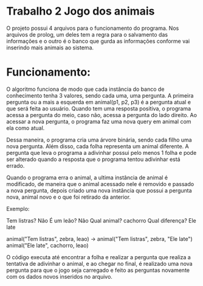 # Trabalho 2 Jogo dos animais

O projeto possui 4 arquivos para o funcionamento do programa. Nos arquivos de prolog, um deles tem a regra para o salvamento das informações e o outro é o banco que gurda as informações conforme vai inserindo mais animais
ao sistema.

# Funcionamento:
O algoritmo funciona de modo que cada instância do banco de conhecimento tenha 3 valores, sendo cada uma, uma pergunta. A primeira pergunta ou a mais a esquerda em animal(p1, p2, p3) é a pergunta atual e que será
feita ao usuário. Quando tem uma resposta positiva, o programa acessa a pergunta do meio, caso não, acessa a pergunta do lado direito. Ao acessar a nova pergunta, o programa faz uma nova query em animal com ela como
atual.

Dessa maneira, o programa cria uma árvore binária, sendo cada filho uma nova pergunta. Além disso, cada folha representa um animal diferente. A pergunta que leva o programa a adivinhar possui pelo menos 1 folha e pode 
ser alterado quando a resposta que o programa tentou adivinhar está errado.

Quando o programa erra o animal, a ultima instância de animal é modificado, de maneira que o animal acessado nele é removido e passado a nova pergunta, depois criado uma nova instância que possui a pergunta nova, animal
novo e o que foi retirado da anterior.

Exemplo:

Tem listras? Não
É um leão? Não
Qual animal? cachorro
Qual diferença? Ele late


animal("Tem listras", zebra, leao) -> animal("Tem listras", zebra, "Ele late") animal("Ele late", cachorro, leao)


O código executa até encontrar a folha e realizar a pergunta que realiza a tentativa de adivinhar o animal, e ao chegar no final, é realizado uma nova pergunta para que o jogo seja carregado e feito as perguntas 
novamente com os dados novos inseridos no arquivo.
